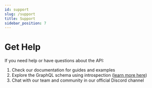 ```yaml
---
id: support
slug: /support
title: Support
sidebar_position: 7
---
```


# Get Help

If you need help or have questions about the API:

1. Check our documentation for guides and examples
2. Explore the GraphQL schema using introspection ([learn more here](./quick-start#tools-and-resources))
3. Chat with our team and community in our official Discord channel
